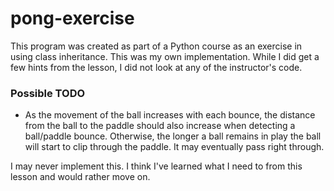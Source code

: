 # pong-exercise

This program was created as part of a Python course as an exercise 
in using class inheritance. This was my own implementation. While
I did get a few hints from the lesson, I did not look at any of
the instructor's code.

### Possible TODO

- As the movement of the ball increases with each bounce, 
the distance from the ball to the paddle should also increase 
when detecting a ball/paddle bounce. Otherwise, the longer a ball
remains in play the ball will start to clip through the paddle.
It may eventually pass right through.

I may never implement this. I think I've learned what I need to 
from this lesson and would rather move on.